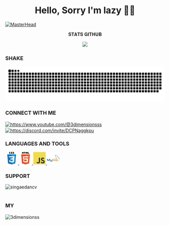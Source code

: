 <h1 align="center">Hello, Sorry I'm lazy 🙏🏻<img src="-" width="40px" alt=""><br></h1>

[![MasterHead](https://firebasestorage.googleapis.com/v0/b/flexi-coding.appspot.com/o/dempgi7-520f8d5f-63d4-4453-8822-dbc149ae27f8.gif?alt=media&token=91c0c7b2-93c3-4029-b011-1a8703c5730d)](https://rishavchanda.io)

<p align="center">
𝐒𝐓𝐀𝐓𝐒 𝐆𝐈𝐓𝐇𝐔𝐁
</p>

<p align="center"><a href="https://github.com/3Dimensionss"><img src="https://github-readme-stats.vercel.app/api?username=3dimensionss&show_icons=true&theme=radical"></a>

  ### SHAKE 
<picture>
  <source
    media="(prefers-color-scheme: dark)"
    srcset="https://raw.githubusercontent.com/platane/snk/output/github-contribution-grid-snake-dark.svg"
  />
  <source
    media="(prefers-color-scheme: light)"
    srcset="https://raw.githubusercontent.com/platane/snk/output/github-contribution-grid-snake.svg"
  />
  <img
    alt="github contribution grid snake animation"
    src="https://raw.githubusercontent.com/platane/snk/output/github-contribution-grid-snake.svg"
  />
</picture>


### CONNECT WITH ME

<p align="left">
<a href="https://www.youtube.com/c/https://www.youtube.com/@3dimensionsss" target="blank"><img align="center" src="https://raw.githubusercontent.com/rahuldkjain/github-profile-readme-generator/master/src/images/icons/Social/youtube.svg" alt="https://www.youtube.com/@3dimensionsss" height="30" width="40" /></a>
<a href="https://discord.gg/https://discord.com/invite/DCPNaggkpu" target="blank"><img align="center" src="https://raw.githubusercontent.com/rahuldkjain/github-profile-readme-generator/master/src/images/icons/Social/discord.svg" alt="https://discord.com/invite/DCPNaggkpu" height="30" width="40" /></a>
</p>

### LANGUAGES AND TOOLS

<p align="left"> <a href="https://www.w3schools.com/css/" target="_blank" rel="noreferrer"> <img src="https://raw.githubusercontent.com/devicons/devicon/master/icons/css3/css3-original-wordmark.svg" alt="css3" width="40" height="40"/> </a> <a href="https://www.w3.org/html/" target="_blank" rel="noreferrer"> <img src="https://raw.githubusercontent.com/devicons/devicon/master/icons/html5/html5-original-wordmark.svg" alt="html5" width="40" height="40"/> </a> <a href="https://developer.mozilla.org/en-US/docs/Web/JavaScript" target="_blank" rel="noreferrer"> <img src="https://raw.githubusercontent.com/devicons/devicon/master/icons/javascript/javascript-original.svg" alt="javascript" width="40" height="40"/> </a> <a href="https://www.mysql.com/" target="_blank" rel="noreferrer"> <img src="https://raw.githubusercontent.com/devicons/devicon/master/icons/mysql/mysql-original-wordmark.svg" alt="mysql" width="40" height="40"/> </a> </p>

### SUPPORT 

<p><a href="https://www.buymeacoffee.com/singaedancv"> <img align="left" src="https://cdn.buymeacoffee.com/buttons/v2/default-yellow.png" height="50" width="210" alt="singaedancv" /></a></p><br><br>

### MY
<p><img align="center" src="https://github-readme-streak-stats.herokuapp.com/?user=rishavchanda&&theme=tokyonight" alt="3dimensionss" /></p>
